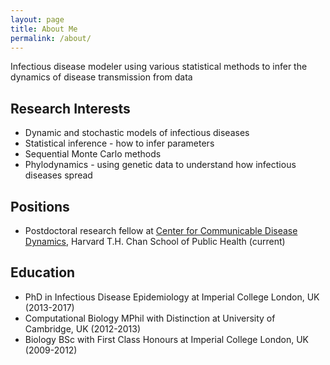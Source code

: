 ```yaml
---
layout: page
title: About Me
permalink: /about/
---
```


Infectious disease modeler using various statistical methods to infer the dynamics of disease transmission from data

## Research Interests

* Dynamic and stochastic models of infectious diseases
* Statistical inference - how to infer parameters
* Sequential Monte Carlo methods
* Phylodynamics - using genetic data to understand how infectious diseases spread

## Positions

* Postdoctoral research fellow at [Center for Communicable Disease Dynamics](http://ccdd.hsph.harvard.edu/About/Postdocs/Lucy-Li), Harvard T.H. Chan School of Public Health (current)

## Education

* PhD in Infectious Disease Epidemiology at Imperial College London, UK (2013-2017)
* Computational Biology MPhil with Distinction at University of Cambridge, UK (2012-2013)
* Biology BSc with First Class Honours at Imperial College London, UK (2009-2012)

